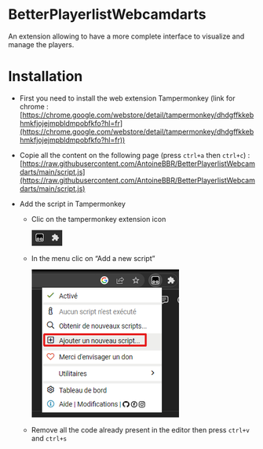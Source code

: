 # BetterPlayerlistWebcamdarts
An extension allowing to have a more complete interface to visualize and manage the players.

# Installation

- First you need to install the web extension Tampermonkey
(link for chrome : [https://chrome.google.com/webstore/detail/tampermonkey/dhdgffkkebhmkfjojejmpbldmpobfkfo?hl=fr](https://chrome.google.com/webstore/detail/tampermonkey/dhdgffkkebhmkfjojejmpbldmpobfkfo?hl=fr))

- Copie all the content on the following page (press `ctrl+a` then `ctrl+c`) : [https://raw.githubusercontent.com/AntoineBBR/BetterPlayerlistWebcamdarts/main/script.js](https://raw.githubusercontent.com/AntoineBBR/BetterPlayerlistWebcamdarts/main/script.js)

- Add the script in Tampermonkey
    - Clic on the tampermonkey extension icon
        
        ![Untitled](rsrc/Untitled.png)
        
    - In the menu clic on “Add a new script”
        
        ![Untitled](rsrc/Untitled%201.png)
        
    - Remove all the code already present in the editor then press `ctrl+v` and `ctrl+s`